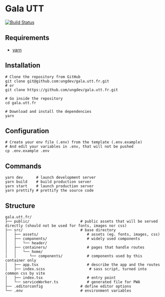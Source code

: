 # Gala UTT

[![Build Status](https://github.com/ungdev/gala.utt.fr/actions/workflows/ci.yml/badge.svg)](https://github.com/ungdev/gala.utt.fr/actions/workflows/ci.yml)

## Requirements

- [yarn](https://yarnpkg.com/)

## Installation

```
# Clone the repository from GitHub
git clone git@github.com:ungdev/gala.utt.fr.git
# or
git clone https://github.com/ungdev/gala.utt.fr.git

# Go inside the repository
cd gala.utt.fr

# Download and install the dependencies
yarn
```

## Configuration

```
# Create your env file (.env) from the template (.env.example)
# And edit your variables in .env, that will not be pushed
cp .env.example .env
```

## Commands

```
yarn dev      # launch development server
yarn build    # build production server
yarn start    # launch production server
yarn prettify # prettify the source code
```

## Structure

```
gala.utt.fr/
├── public/                       # public assets that will be served directly (should not be used for fonts, images nor css)
├── src/                          # base directory
│   ├── assets/                      # assets (eg. fonts, images, css)
│   ├── components/                  # widely used components
│   │   └── header/
│   ├── containers/                  # pages that handle routes
│   │   └── home/
|   │      └── components/           # components used by this container only
│   ├── app.tsx                      # describe the app and the routes
│   ├── index.scss                    # sass script, turned into common css by vite
│   ├── index.tsx                    # entry point
│   └── serviceWorker.ts             # generated file for PWA
├── .editorconfig                 # define editor options
└── .env                          # environment variables
```
